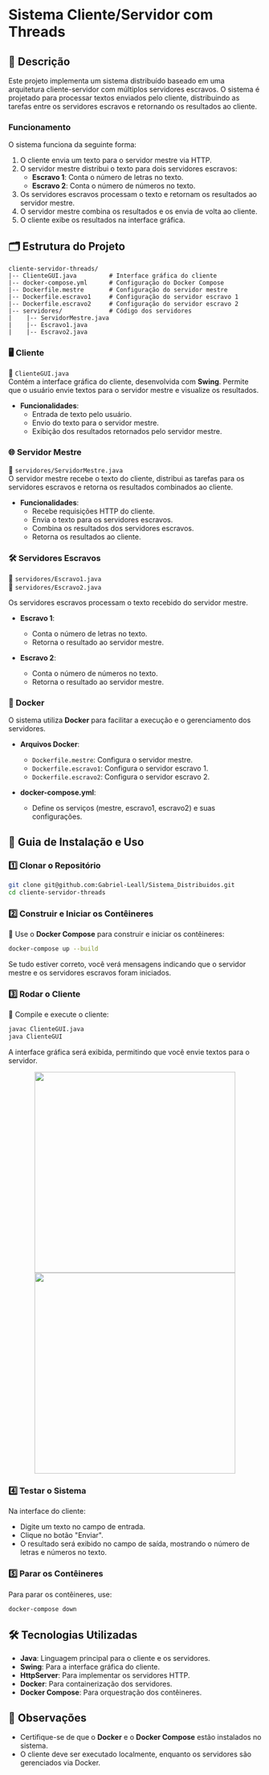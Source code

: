 # Sistema Cliente/Servidor com Threads

## 📖 Descrição

Este projeto implementa um sistema distribuído baseado em uma arquitetura cliente-servidor com múltiplos servidores escravos. O sistema é projetado para processar textos enviados pelo cliente, distribuindo as tarefas entre os servidores escravos e retornando os resultados ao cliente.

### Funcionamento

O sistema funciona da seguinte forma:

1. O cliente envia um texto para o servidor mestre via HTTP.
2. O servidor mestre distribui o texto para dois servidores escravos:
   - **Escravo 1**: Conta o número de letras no texto.
   - **Escravo 2**: Conta o número de números no texto.
3. Os servidores escravos processam o texto e retornam os resultados ao servidor mestre.
4. O servidor mestre combina os resultados e os envia de volta ao cliente.
5. O cliente exibe os resultados na interface gráfica.

## 🗂️ Estrutura do Projeto

```
cliente-servidor-threads/
|-- ClienteGUI.java         # Interface gráfica do cliente
|-- docker-compose.yml      # Configuração do Docker Compose
|-- Dockerfile.mestre       # Configuração do servidor mestre
|-- Dockerfile.escravo1     # Configuração do servidor escravo 1
|-- Dockerfile.escravo2     # Configuração do servidor escravo 2
|-- servidores/             # Código dos servidores
|    |-- ServidorMestre.java
|    |-- Escravo1.java
|    |-- Escravo2.java
```

### 🖥️ Cliente

📂 `ClienteGUI.java`  
Contém a interface gráfica do cliente, desenvolvida com **Swing**. Permite que o usuário envie textos para o servidor mestre e visualize os resultados.

- **Funcionalidades**:
  - Entrada de texto pelo usuário.
  - Envio do texto para o servidor mestre.
  - Exibição dos resultados retornados pelo servidor mestre.

### 🌐 Servidor Mestre

📂 `servidores/ServidorMestre.java`  
O servidor mestre recebe o texto do cliente, distribui as tarefas para os servidores escravos e retorna os resultados combinados ao cliente.

- **Funcionalidades**:
  - Recebe requisições HTTP do cliente.
  - Envia o texto para os servidores escravos.
  - Combina os resultados dos servidores escravos.
  - Retorna os resultados ao cliente.

### 🛠️ Servidores Escravos

📂 `servidores/Escravo1.java`  
📂 `servidores/Escravo2.java`  

Os servidores escravos processam o texto recebido do servidor mestre.

- **Escravo 1**:
  - Conta o número de letras no texto.
  - Retorna o resultado ao servidor mestre.

- **Escravo 2**:
  - Conta o número de números no texto.
  - Retorna o resultado ao servidor mestre.

### 🐳 Docker

O sistema utiliza **Docker** para facilitar a execução e o gerenciamento dos servidores.

- **Arquivos Docker**:
  - `Dockerfile.mestre`: Configura o servidor mestre.
  - `Dockerfile.escravo1`: Configura o servidor escravo 1.
  - `Dockerfile.escravo2`: Configura o servidor escravo 2.

- **docker-compose.yml**:
  - Define os serviços (mestre, escravo1, escravo2) e suas configurações.

## 📌 Guia de Instalação e Uso

### 1️⃣ Clonar o Repositório

```sh
git clone git@github.com:Gabriel-Leall/Sistema_Distribuidos.git
cd cliente-servidor-threads
```

### 2️⃣ Construir e Iniciar os Contêineres

📍 Use o **Docker Compose** para construir e iniciar os contêineres:

```sh
docker-compose up --build
```

Se tudo estiver correto, você verá mensagens indicando que o servidor mestre e os servidores escravos foram iniciados.

### 3️⃣ Rodar o Cliente

📍 Compile e execute o cliente:

```sh
javac ClienteGUI.java
java ClienteGUI
```

A interface gráfica será exibida, permitindo que você envie textos para o servidor.

<p align="center">
  <img src="https://github.com/user-attachments/assets/16723068-12da-4a27-844b-d6f80f7680dc" width="400"/>
   <img src="https://github.com/user-attachments/assets/1e5c8e28-909f-4c2f-ae42-4649d43ef982" width="400"/>
</p>

### 4️⃣ Testar o Sistema

Na interface do cliente:

- Digite um texto no campo de entrada.
- Clique no botão "Enviar".
- O resultado será exibido no campo de saída, mostrando o número de letras e números no texto.

### 5️⃣ Parar os Contêineres

Para parar os contêineres, use:

```sh
docker-compose down
```

## 🛠️ Tecnologias Utilizadas

- **Java**: Linguagem principal para o cliente e os servidores.
- **Swing**: Para a interface gráfica do cliente.
- **HttpServer**: Para implementar os servidores HTTP.
- **Docker**: Para containerização dos servidores.
- **Docker Compose**: Para orquestração dos contêineres.

## 📌 Observações

- Certifique-se de que o **Docker** e o **Docker Compose** estão instalados no sistema.
- O cliente deve ser executado localmente, enquanto os servidores são gerenciados via Docker.
